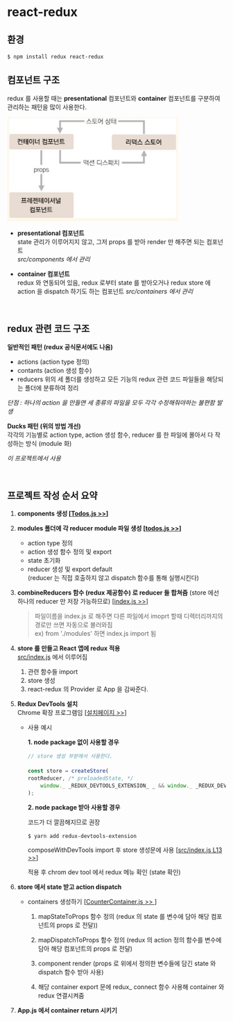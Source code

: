 # react-redux

## 환경

```bash
$ npm install redux react-redux
```

## 컴포넌트 구조

redux 를 사용할 때는 **presentational** 컴포넌트와 **container** 컴포넌트를 구분하여 관리하는 패턴을 많이 사용한다.

![redux_components](./ref/component.JPG)

- **presentational 컴포넌트**  
  state 관리가 이루어지지 않고, 그저 props 를 받아 render 만 해주면 되는 컴포넌트  
  _src/components 에서 관리_

- **container 컴포넌트**  
   redux 와 연동되어 있음, redux 로부터 state 를 받아오거나 redux store 에 action 을 dispatch 하기도 하는 컴포넌트
  _src/containers 에서 관리_

<br/>

## redux 관련 코드 구조

**일반적인 패턴 (redux 공식문서에도 나옴)**

- actions (action type 정의)
- contants (action 생성 함수)
- reducers
  위의 세 폴더를 생성하고 모든 기능의 redux 관련 코드 파일들을 해당되는 폴더에 분류하여 정리

_단점 : 하나의 action 을 만들면 세 종류의 파일을 모두 각각 수정해줘야하는 불편함 발생_

**Ducks 패턴 (위의 방법 개선)**  
각각의 기능별로 action type, action 생성 함수, reducer 를 한 파일에 몰아서 다 작성하는 방식 (module 화)

_이 프로젝트에서 사용_

<br/>

## 프로젝트 작성 순서 요약

1. **components 생성 [[Todos.js >>](./src/components/Todos.js)]**

2. **modules 폴더에 각 reducer module 파일 생성 [[todos.js >>](./src/modules/todos.js)]**

   - action type 정의
   - action 생성 함수 정의 및 export
   - state 초기화
   - reducer 생성 및 export default  
     (reducer 는 직접 호출하지 않고 dispatch 함수를 통해 실행시킨다)

3. **combineReducers 함수 (redux 제공함수) 로 reducer 들 합쳐줌** (store 에선 하나의 reducer 만 저장 가능하므로) [[index.js >>](./src/modules/index.js)]

   > 파일이름을 index.js 로 해주면 다른 파일에서 imoprt 할때 디렉터리까지의 경로만 쓰면 자동으로 불러와짐  
   > ex) from './modules' 하면 index.js import 됨

4. **store 를 만들고 React 앱에 redux 적용**  
   [src/index.js](./src/index.js) 에서 이루어짐

   1. 관련 함수들 import
   2. store 생성
   3. react-redux 의 Provider 로 App 을 감싸준다.

5. **Redux DevTools 설치**  
   Chrome 확장 프로그램임 [[설치페이지 >>](https://chrome.google.com/webstore/detail/redux-devtools/lmhkpmbekcpmknklioeibfkpmmfibljd)]

   - 사용 예시

     **1. node package 없이 사용할 경우**

     ```javascript
     // store 생성 부분에서 사용한다.

     const store = createStore(
     rootReducer, /* preloadedState, */
         window._ _REDUX_DEVTOOLS_EXTENSION_ _ && window._ _REDUX_DEVTOOLS_EXTENSION_ _()
     );
     ```

     **2. node package 받아 사용할 경우**

     코드가 더 깔끔해지므로 권장

     ```bash
     $ yarn add redux-devtools-extension
     ```

     composeWithDevTools import 후 store 생성문에 사용 [[src/index.js L13 >>](https://github.com/seong7/React_study/blob/master/17/react-redux-tutorial/src/index.js#L13)]

     적용 후 chrom dev tool 에서 redux 메뉴 확인 (state 확인)

6. **store 에서 state 받고 action dispatch**

   - containers 생성하기 [[CounterContainer.js >> ](./src/containers/CounterContainer.js)]

     1. mapStateToProps 함수 정의 (redux 의 state 를 변수에 담아 해당 컴포넌트의 props 로 전달))

     2. mapDispatchToProps 함수 정의 (redux 의 action 정의 함수를 변수에 담아 해당 컴포넌트의 props 로 전달)

     3. component render (props 로 위에서 정의한 변수들에 담긴 state 와 dispatch 함수 받아 사용)

     4. 해당 container export 문에 redux\_ connect 함수 사용해 container 와 redux 연결시켜줌

7. **App.js 에서 container return 시키기**
